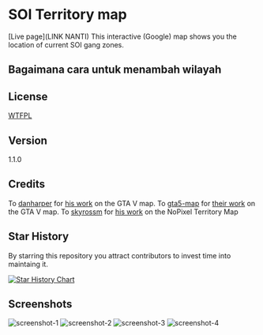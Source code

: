 SOI Territory map
====
[Live page](LINK NANTI)
This interactive (Google) map shows you the location of current SOI gang zones.

## Bagaimana cara untuk menambah wilayah


## License

[WTFPL](LICENSE)

## Version

1.1.0

## Credits

To [danharper](https://github.com/danharper/) for [his work](https://github.com/danharper/GTAV) on the GTA V map.
To [gta5-map](https://github.com/gta5-map) for [their work](https://github.com/gta5-map/gta5-map.github.io) on the GTA V map.
To [skyrossm](https://github.com/skyrossm) for [his work](https://github.com/skyrossm/np-gangmap) on the NoPixel Territory Map

## Star History

By starring this repository you attract contributors to invest time into maintaing it.

[![Star History Chart](https://api.star-history.com/svg?repos=skyrossm/np-gangmap&type=Date)](https://star-history.com/#skyrossm/np-gangmap)

## Screenshots

![screenshot-1]()
![screenshot-2]()
![screenshot-3]()
![screenshot-4]()
